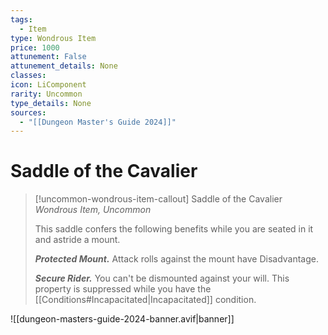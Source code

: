 ```yaml
---
tags:
  - Item
type: Wondrous Item
price: 1000
attunement: False
attunement_details: None
classes:
icon: LiComponent
rarity: Uncommon
type_details: None
sources: 
  - "[[Dungeon Master's Guide 2024]]"
---
```

# Saddle of the Cavalier
>[!uncommon-wondrous-item-callout] Saddle of the Cavalier
>_Wondrous Item, Uncommon_
>
>This saddle confers the following benefits while you are seated in it and astride a mount.
>
>**_Protected Mount._** Attack rolls against the mount have Disadvantage.
>
>**_Secure Rider._** You can't be dismounted against your will. This property is suppressed while you have the [[Conditions#Incapacitated\|Incapacitated]] condition.
>


![[dungeon-masters-guide-2024-banner.avif|banner]]
